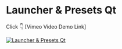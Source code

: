 # Launcher & Presets Qt

Click :point_down: [Vimeo Video Demo Link]

[![Launcher & Presets Qt](https://ibb.co/31hTTs2)](https://vimeo.com/940411452)

